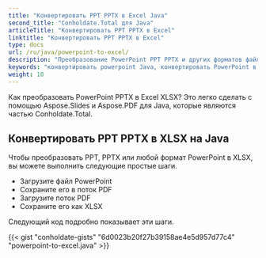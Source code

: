 ```yaml
---
title: "Конвертировать PPT PPTX в Excel Java"
second_title: "Conholdate.Total для Java"
articleTitle: "Конвертировать PPT PPTX в Excel"
linktitle: "Конвертировать PPT PPTX в Excel"
type: docs
url: /ru/java/powerpoint-to-excel/
description: "Преобразование PowerPoint PPT PPTX и других форматов файлов Excel XLS XLSX на Java."
keywords: "конвертировать powerpoint Java, конвертировать PowerPoint в excel Java, конвертировать pptx в xlsx Java, конвертировать ppt в xls Java, Java конвертировать ppt pptx, ppt в xlsx java, pptx в xlsx eclipse java, конвертер Java для ppt, конвертер Java для pptx, pptx в Excel Java, слайды на листы"
weight: 10
---
```


Как преобразовать PowerPoint PPTX в Excel XLSX? Это легко сделать с помощью Aspose.Slides и Aspose.PDF для Java, которые являются частью Conholdate.Total.

## **Конвертировать PPT PPTX в XLSX на Java**
Чтобы преобразовать PPT, PPTX или любой формат PowerPoint в XLSX, вы можете выполнить следующие простые шаги.

- Загрузите файл PowerPoint
- Сохраните его в поток PDF
- Загрузите поток PDF
- Сохраните его как XLSX

Следующий код подробно показывает эти шаги.

{{< gist "conholdate-gists" "6d0023b20f27b39158ae4e5d957d77c4" "powerpoint-to-excel.java" >}}
